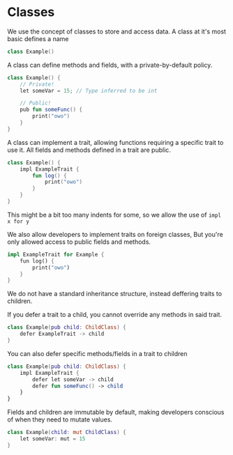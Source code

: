 # Classes

We use the concept of classes to store and access data. 
A class at it's most basic defines a name

```kt
class Example()
```

A class can define methods and fields,
with a private-by-default policy.
```kt
class Example() {
    // Private!
    let someVar = 15; // Type inferred to be int

    // Public!
    pub fun someFunc() {
        print("owo")
    }
}
```

A class can implement a trait,
allowing functions requiring a specific trait to use it.
All fields and methods defined in a trait are public.

```kt
class Example() {
    impl ExampleTrait {
        fun log() {
            print("owo")
        }
    }
}
```

This might be a bit too many indents for some,
so we allow the use of `impl x for y`

We also allow developers to implement traits on foreign classes,
But you're only allowed access to public fields and methods.

```rs
impl ExampleTrait for Example {
    fun log() {
        print("owo")
    }
}
```

We do not have a standard inheritance structure,
instead deffering traits to children.

If you defer a trait to a child,
you cannot override any methods in said trait.

```kt
class Example(pub child: ChildClass) {
    defer ExampleTrait -> child
}
```

You can also defer specific methods/fields in a trait to children

```kt
class Example(pub child: ChildClass) {
    impl ExampleTrait {
        defer let someVar -> child
        defer fun someFunc() -> child
    }
}
```

Fields and children are immutable by default,
making developers conscious of when they need to mutate values.

```kt
class Example(child: mut ChildClass) {
    let someVar: mut = 15
}
```
